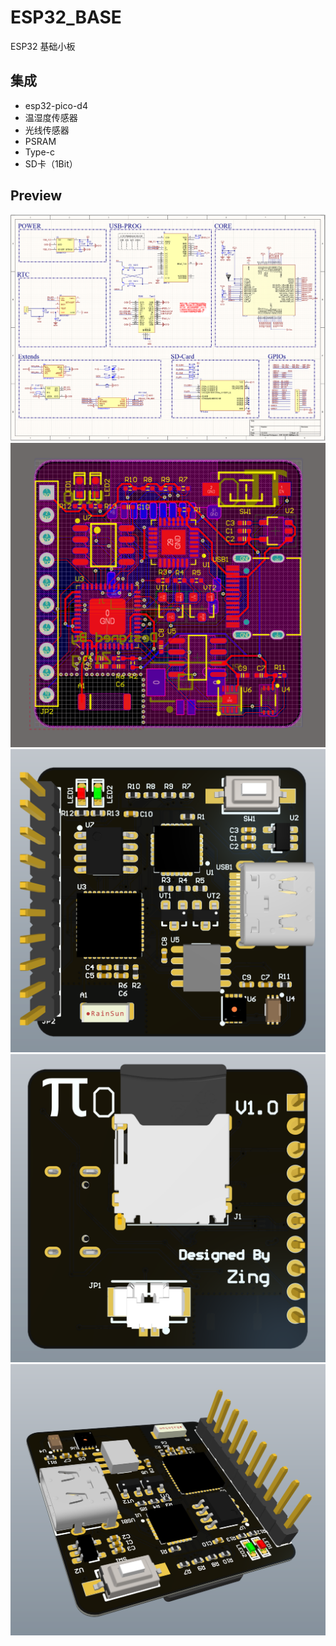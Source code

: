 # ESP32_BASE
ESP32 基础小板

## 集成
- esp32-pico-d4
- 温湿度传感器
- 光线传感器
- PSRAM
- Type-c
- SD卡（1Bit）

## Preview
![预览图](preview/1.png)
![预览图](preview/2.png)
![预览图](preview/3.png)
![预览图](preview/4.png)
![预览图](preview/5.png)
